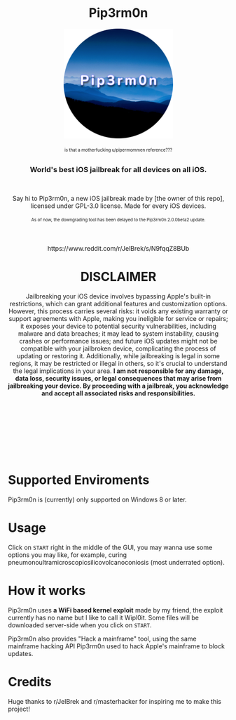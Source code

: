 <h1 align="center">Pip3rm0n </h1> 

<p align="center">
  <img src="Pip3rm0n.png" width=250 />
</p>
<p align="center"><sub><sup>is that a motherfucking u/pipermommen reference???</sup></sub></p>

<h3 align="center">World's best iOS jailbreak for all devices on all iOS.</h3>
<br>

<p align="center">Say hi to Pip3rm0n, a new iOS jailbreak made by [the owner of this repo], licensed under GPL-3.0 license. Made for every iOS devices.</p>
<p align="center"><sub><sup>As of now, the downgrading tool has been delayed to the Pip3rm0n 2.0.0beta2 update.</sup></sub></p>
<br>
  <p align="center">https://www.reddit.com/r/JelBrek/s/N9fqqZ8BUb</p>
<h1 align="center">DISCLAIMER</h1>

<p align="center">Jailbreaking your iOS device involves bypassing Apple's built-in restrictions, which can grant additional features and customization options. However, this process carries several risks: it voids any existing warranty or support agreements with Apple, making you ineligible for service or repairs; it exposes your device to potential security vulnerabilities, including malware and data breaches; it may lead to system instability, causing crashes or performance issues; and future iOS updates might not be compatible with your jailbroken device, complicating the process of updating or restoring it. Additionally, while jailbreaking is legal in some regions, it may be restricted or illegal in others, so it's crucial to understand the legal implications in your area. <b>I am not responsible for any damage, data loss, security issues, or legal consequences that may arise from jailbreaking your device. By proceeding with a jailbreak, you acknowledge and accept all associated risks and responsibilities.</b></p>
<br>
<br>
<br>
<br>
<br>
<br>
<br>

# Supported Enviroments
Pip3rm0n is (currently) only supported on Windows 8 or later.

# Usage
Click on `START` right in the middle of the GUI, you may wanna use some options you may like, for example, curing pneumonoultramicroscopicsilicovolcanoconiosis (most underrated option).

# How it works
Pip3rm0n uses **a WiFi based kernel exploit** made by my friend, the exploit currently has no name but I like to call it Wipl0it.
Some files will be downloaded server-side when you click on `START`.

Pip3rm0n also provides "Hack a mainframe" tool, using the same mainframe hacking API Pip3rm0n used to hack Apple's mainframe to block updates.

# Credits
Huge thanks to r/JelBrek and r/masterhacker for inspiring me to make this project!

